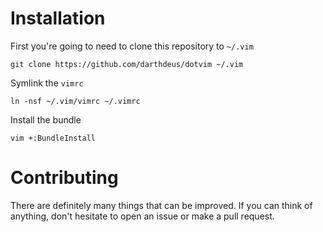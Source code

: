 # Installation

First you're going to need to clone this repository to `~/.vim`

    git clone https://github.com/darthdeus/dotvim ~/.vim

Symlink the `vimrc`

    ln -nsf ~/.vim/vimrc ~/.vimrc

Install the bundle

    vim +:BundleInstall

# Contributing

There are definitely many things that can be improved. If you can think
of anything, don't hesitate to open an issue or make a pull request.


